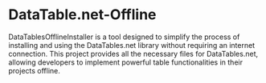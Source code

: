 # DataTable.net-Offline
DataTablesOfflineInstaller is a tool designed to simplify the process of installing and using the DataTables.net library without requiring an internet connection. This project provides all the necessary files for DataTables.net, allowing developers to implement powerful table functionalities in their projects offline.

